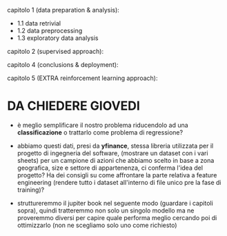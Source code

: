 capitolo 1 (data preparation & analysis):
- 1.1 data retrivial
- 1.2 data preprocessing
- 1.3 exploratory data analysis

capitolo 2 (supervised approach):

capitolo 4 (conclusions & deployment):

capitolo 5 (EXTRA reinforcement learning approach):

# DA CHIEDERE GIOVEDI
- è meglio semplificare il nostro problema riducendolo ad una **classificazione** o trattarlo come problema di regressione?
- abbiamo questi dati, presi da **yfinance**, stessa libreria utilizzata per il progetto di ingegneria del software, (mostrare un dataset con i vari sheets) per un campione di azioni che abbiamo scelto in base a zona geografica, size e settore di appartenenza, ci conferma l'idea del progetto? Ha dei consigli su come affrontare la parte relativa a feature engineering (rendere tutto i dataset all'interno di file unico pre la fase di training)?

- struttureremmo il jupiter book nel seguente modo (guardare i capitoli sopra), quindi tratteremmo non solo un singolo modello ma ne proveremmo diversi per capire quale performa meglio cercando poi di ottimizzarlo (non ne scegliamo solo uno come richiesto)
